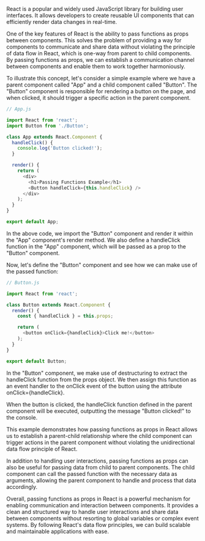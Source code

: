 React is a popular and widely used JavaScript library for building user interfaces. It allows developers to create reusable UI components that can efficiently render data changes in real-time.

One of the key features of React is the ability to pass functions as props between components. This solves the problem of providing a way for components to communicate and share data without violating the principle of data flow in React, which is one-way from parent to child components. By passing functions as props, we can establish a communication channel between components and enable them to work together harmoniously.

To illustrate this concept, let's consider a simple example where we have a parent component called "App" and a child component called "Button". The "Button" component is responsible for rendering a button on the page, and when clicked, it should trigger a specific action in the parent component.

```javascript
// App.js

import React from 'react';
import Button from './Button';

class App extends React.Component {
  handleClick() {
    console.log('Button clicked!');
  }

  render() {
    return (
      <div>
        <h1>Passing Functions Example</h1>
        <Button handleClick={this.handleClick} />
      </div>
    );
  }
}

export default App;
```

In the above code, we import the "Button" component and render it within the "App" component's render method. We also define a handleClick function in the "App" component, which will be passed as a prop to the "Button" component.

Now, let's define the "Button" component and see how we can make use of the passed function:

```javascript
// Button.js

import React from 'react';

class Button extends React.Component {
  render() {
    const { handleClick } = this.props;

    return (
      <button onClick={handleClick}>Click me!</button>
    );
  }
}

export default Button;
```

In the "Button" component, we make use of destructuring to extract the handleClick function from the props object. We then assign this function as an event handler to the onClick event of the button using the attribute onClick={handleClick}.

When the button is clicked, the handleClick function defined in the parent component will be executed, outputting the message "Button clicked!" to the console.

This example demonstrates how passing functions as props in React allows us to establish a parent-child relationship where the child component can trigger actions in the parent component without violating the unidirectional data flow principle of React.

In addition to handling user interactions, passing functions as props can also be useful for passing data from child to parent components. The child component can call the passed function with the necessary data as arguments, allowing the parent component to handle and process that data accordingly.

Overall, passing functions as props in React is a powerful mechanism for enabling communication and interaction between components. It provides a clean and structured way to handle user interactions and share data between components without resorting to global variables or complex event systems. By following React's data flow principles, we can build scalable and maintainable applications with ease.